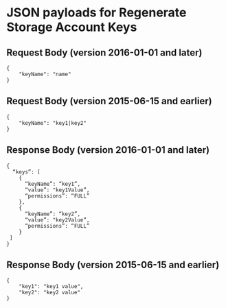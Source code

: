 # JSON payloads for Regenerate Storage Account Keys

## Request Body (version 2016-01-01 and later)

```
{
    "keyName": "name"
}
```

## Request Body (version 2015-06-15 and earlier)

```
{
    "keyName": "key1|key2"
}
```

## Response Body (version 2016-01-01 and later)

```
{
  “keys”: [
    {
      “keyName”: “key1”,
      “value”: "key1Value”,
      “permissions”: “FULL”
    },
    {
      “keyName”: “key2”,
      “value”: "key2Value”,
      “permissions”: “FULL”
    }
 ]
}
```

## Response Body (version 2015-06-15 and earlier)

```
{
    "key1": "key1 value",
    "key2": "key2 value"
}
```
